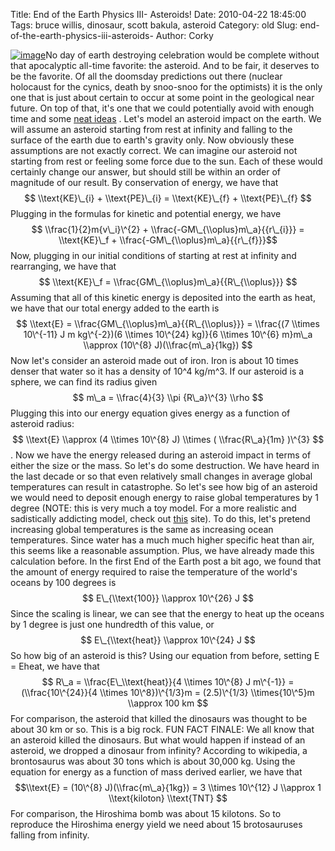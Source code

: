 Title: End of the Earth Physics III- Asteroids!
Date: 2010-04-22 18:45:00
Tags: bruce willis, dinosaur, scott bakula, asteroid
Category: old
Slug: end-of-the-earth-physics-iii-asteroids-
Author: Corky


[![image](http://1.bp.blogspot.com/_fa6AZDCsHnY/S9EZLq8fRRI/AAAAAAAAAAc/pg5n-zg70QE/s200/armageddon.jpg)](http://1.bp.blogspot.com/_fa6AZDCsHnY/S9EZLq8fRRI/AAAAAAAAAAc/pg5n-zg70QE/s1600/armageddon.jpg)No
day of earth destroying celebration would be complete without that
apocalyptic all-time favorite: the asteroid. And to be fair, it deserves
to be the favorite. Of all the doomsday predictions out there (nuclear
holocaust for the cynics, death by snoo-snoo for the optimists) it is
the only one that is just about certain to occur at some point in the
geological near future. On top of that, it's one that we could
potentially avoid with enough time and some [neat
ideas](http://en.wikipedia.org/wiki/Asteroid_deflection_strategies) .
Let's model an asteroid impact on the earth. We will assume an asteroid
starting from rest at infinity and falling to the surface of the earth
due to earth's gravity only. Now obviously these assumptions are not
exactly correct. We can imagine our asteroid not starting from rest or
feeling some force due to the sun. Each of these would certainly change
our answer, but should still be within an order of magnitude of our
result. By conservation of energy, we have that $$ \\text{KE}\_{i} +
\\text{PE}\_{i} = \\text{KE}\_{f} + \\text{PE}\_{f} $$ Plugging in the
formulas for kinetic and potential energy, we have $$
\\frac{1}{2}m{v\_i}\^{2} + \\frac{-GM\_{\\oplus}m\_a}{{r\_{i}}} =
\\text{KE}\_f + \\frac{-GM\_{\\oplus}m\_a}{{r\_{f}}}$$ Now, plugging in
our initial conditions of starting at rest at infinity and rearranging,
we have that $$ \\text{KE}\_f =
\\frac{GM\_{\\oplus}m\_a}{{R\_{\\oplus}}} $$ Assuming that all of this
kinetic energy is deposited into the earth as heat, we have that our
total energy added to the earth is $$ \\text{E} =
\\frac{GM\_{\\oplus}m\_a}{{R\_{\\oplus}}} = \\frac{(7 \\times 10\^{-11}
J m kg\^{-2})(6 \\times 10\^{24} kg)}{6 \\times 10\^{6} m}m\_a \\approx
(10\^{8} J)(\\frac{m\_a}{1kg}) $$ Now let's consider an asteroid made
out of iron. Iron is about 10 times denser that water so it has a
density of 10\^4 kg/m\^3. If our asteroid is a sphere, we can find its
radius given $$ m\_a = \\frac{4}{3} \\pi {R\_a}\^{3} \\rho $$ Plugging
this into our energy equation gives energy as a function of asteroid
radius: $$ \\text{E} \\approx (4 \\times 10\^{8} J) \\times (
\\frac{R\_a}{1m} )\^{3} $$. Now we have the energy released during an
asteroid impact in terms of either the size or the mass. So let's do
some destruction. We have heard in the last decade or so that even
relatively small changes in average global temperatures can result in
catastrophe. So let's see how big of an asteroid we would need to
deposit enough energy to raise global temperatures by 1 degree (NOTE:
this is very much a toy model. For a more realistic and sadistically
addicting model, check out
[this](http://www.lpl.arizona.edu/impacteffects/) site). To do this,
let's pretend increasing global temperatures is the same as increasing
ocean temperatures. Since water has a much much higher specific heat
than air, this seems like a reasonable assumption. Plus, we have already
made this calculation before. In the first End of the Earth post a bit
ago, we found that the amount of energy required to raise the
temperature of the world's oceans by 100 degrees is $$ E\_{\\text{100}}
\\approx 10\^{26} J $$ Since the scaling is linear, we can see that the
energy to heat up the oceans by 1 degree is just one hundredth of this
value, or $$ E\_{\\text{heat}} \\approx 10\^{24} J $$ So how big of an
asteroid is this? Using our equation from before, setting E = Eheat, we
have that $$ R\_a = \\frac{E\_\\text{heat}}{4 \\times 10\^{8} J m\^{-1}}
= (\\frac{10\^{24}}{4 \\times 10\^8})\^{1/3}m = (2.5)\^{1/3}
\\times{10\^5}m \\approx 100 km $$ For comparison, the asteroid that
killed the dinosaurs was thought to be about 30 km or so. This is a big
rock. FUN FACT FINALE: We all know that an asteroid killed the
dinosaurs. But what would happen if instead of an asteroid, we dropped a
dinosaur from infinity? According to wikipedia, a brontosaurus was about
30 tons which is about 30,000 kg. Using the equation for energy as a
function of mass derived earlier, we have that $$\\text{E} = (10\^{8}
J)(\\frac{m\_a}{1kg}) = 3 \\times 10\^{12} J \\approx 1 \\text{kiloton}
\\text{TNT} $$ For comparison, the Hiroshima bomb was about 15 kilotons.
So to reproduce the Hiroshima energy yield we need about 15
brotosauruses falling from infinity.
